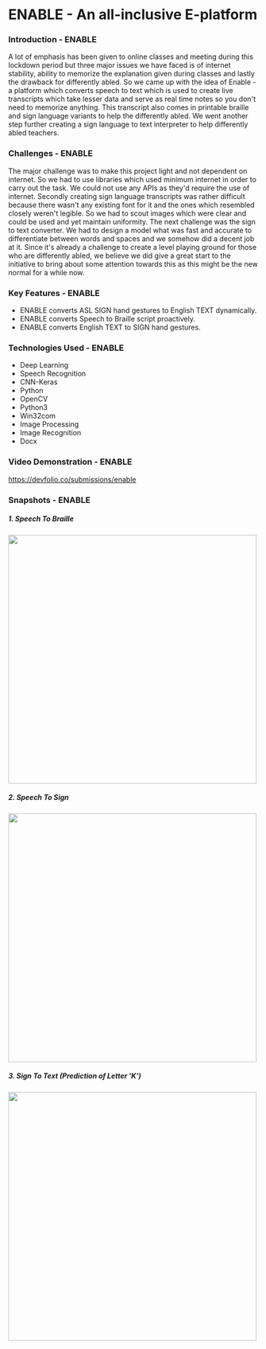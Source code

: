 # ENABLE - An all-inclusive E-platform

### Introduction - ENABLE

A lot of emphasis has been given to online classes and meeting during this lockdown period but three major issues we have faced is of internet stability, ability to memorize the explanation given during classes and lastly the drawback for differently abled. So we came up with the idea of Enable - a platform which converts speech to text which is used to create live transcripts which take lesser data and serve as real time notes so you don't need to memorize anything. This transcript also comes in printable braille and sign language variants to help the differently abled. We went another step further creating a sign language to text interpreter to help differently abled teachers.

### Challenges - ENABLE

The major challenge was to make this project light and not dependent on internet. So we had to use libraries which used minimum internet in order to carry out the task. We could not use any APIs as they'd require the use of internet. Secondly creating sign language transcripts was rather difficult because there wasn't any existing font for it and the ones which resembled closely weren't legible. So we had to scout images which were clear and could be used and yet maintain uniformity. The next challenge was the sign to text converter. We had to design a model what was fast and accurate to differentiate between words and spaces and we somehow did a decent job at it. Since it's already a challenge to create a level playing ground for those who are differently abled, we believe we did give a great start to the initiative to bring about some attention towards this as this might be the new normal for a while now.

### Key Features - ENABLE

* ENABLE converts ASL SIGN hand gestures to English TEXT dynamically.
* ENABLE converts Speech to Braille script proactively.
* ENABLE converts English TEXT to SIGN hand gestures.

### Technologies Used - ENABLE

* Deep Learning
* Speech Recognition
* CNN-Keras
* Python 
* OpenCV
* Python3
* Win32com
* Image Processing
* Image Recognition
* Docx

### Video Demonstration - ENABLE

https://devfolio.co/submissions/enable

### Snapshots - ENABLE

##### 1. Speech To Braille
<img src="http://devfolio-prod.s3.ap-south-1.amazonaws.com/hackathons/bfedfa89e30645b68a7145c312d3da12/projects/38ba2f4b826e42a68f3ece4c5be0684e/picfxtquvsd5.png" width="500"> 

##### 2. Speech To Sign
<img src="https://devfolio-prod.s3.ap-south-1.amazonaws.com/hackathons/bfedfa89e30645b68a7145c312d3da12/projects/38ba2f4b826e42a68f3ece4c5be0684e/picos6ueyx61.png" width="500"> 

##### 3. Sign To Text (Prediction of Letter 'K')
<img src="https://devfolio-prod.s3.ap-south-1.amazonaws.com/hackathons/bfedfa89e30645b68a7145c312d3da12/projects/38ba2f4b826e42a68f3ece4c5be0684e/picnjhewvtif.png" width="500"> 
